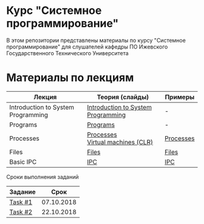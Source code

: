 # Курс "Системное программирование"
В этом репозитории представлены материалы по курсу 
"Системное программирование" для слушателей кафедры ПО 
Ижевского Государственного Технического Университета

# Материалы по лекциям 

|Лекция|Теория (слайды)|Примеры|
|---|---|---|
|Introduction to System Programming|[Introduction to System Programming](/Slides/01_Introduction_to_System_Programming.pptx?raw=true)|-|
|Programs|[Programs](/Slides/02_Programs.pptx?raw=true)|-|
|Processes|[Processes](/Slides/03_1_Processes.pptx?raw=true)<br>[Virtual machines (CLR)](/Slides/03_2_Virtual_machines_(CLR).pptx?raw=true)|[Processes](/Samples/03_Processes)|
|Files|[Files](/Slides/04_Files.pptx?raw=true)|[Files](/Samples/04_Files)|
|Basic IPC|[IPC](/Slides/05_Basic_IPC.pptx?raw=true)|[IPC](/Samples/05_IPC)|


Сроки выполнения заданий

|Задание|Срок|
|---|---|
|[Task #1](/Tasks/Task1.md)|07.10.2018|
|[Task #2](/Tasks/Task2.md)|22.10.2018|

